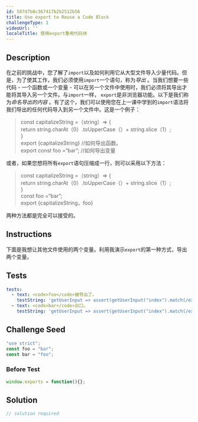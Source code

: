 ```yaml
---
id: 587d7b8c367417b2b2512b56
title: Use export to Reuse a Code Block
challengeType: 1
videoUrl: ''
localeTitle: 使用export重用代码块
---
```


## Description
<section id="description">在之前的挑战中，您了解了<code>import</code>以及如何利用它从大型文件导入少量代码。但是，为了使其工作，我们必须使用<code>import</code>一个语句，称为<dfn>导出</dfn> 。当我们想要一些代码 - 一个函数或一个变量 - 可以在另一个文件中使用时，我们必须将其导出才能将其导入另一个文件。与<code>import</code>一样， <code>export</code>是非浏览器功能。以下是我们称为<dfn>命名导出的内容</dfn> 。有了这个，我们可以使用您在上一课中学到的<code>import</code>语法将我们导出的任何代码导入到另一个文件中。这是一个例子： <blockquote> const capitalizeString =（string）=&gt; { <br> return string.charAt（0）.toUpperCase（）+ string.slice（1）; <br> } <br> export {capitalizeString} //如何导出函数。 <br> export const foo =“bar”; //如何导出变量</blockquote>或者，如果您想将所有<code>export</code>语句压缩成一行，则可以采用以下方法： <blockquote> const capitalizeString =（string）=&gt; { <br> return string.charAt（0）.toUpperCase（）+ string.slice（1）; <br> } <br> const foo =“bar”; <br> export {capitalizeString，foo} </blockquote>两种方法都是完全可以接受的。 </section>

## Instructions
<section id="instructions">下面是我想让其他文件使用的两个变量。利用我演示<code>export</code>的第一种方式，导出两个变量。 </section>

## Tests
<section id='tests'>

```yml
tests:
  - text: <code>foo</code>被导出了。
    testString: 'getUserInput => assert(getUserInput("index").match(/export\s+const\s+foo\s*=\s*"bar"/g), "<code>foo</code> is exported.");'
  - text: <code>bar</code>出口。
    testString: 'getUserInput => assert(getUserInput("index").match(/export\s+const\s+bar\s*=\s*"foo"/g), "<code>bar</code> is exported.");'

```

</section>

## Challenge Seed
<section id='challengeSeed'>

<div id='js-seed'>

```js
"use strict";
const foo = "bar";
const bar = "foo";

```

</div>

### Before Test
<div id='js-setup'>

```js
window.exports = function(){};

```

</div>


</section>

## Solution
<section id='solution'>

```js
// solution required
```
</section>
